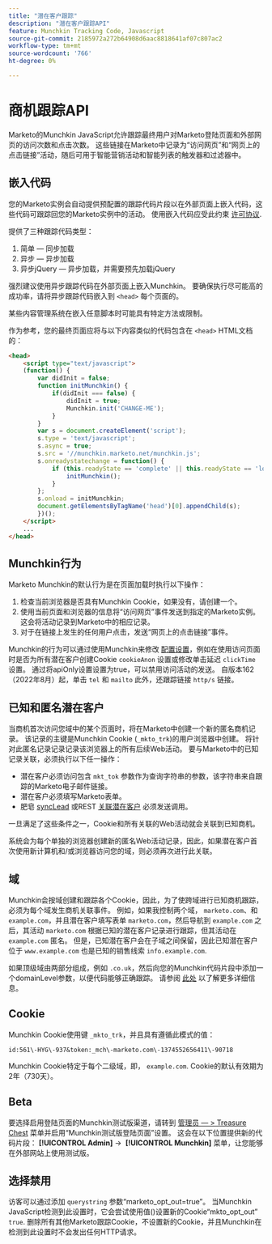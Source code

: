 ```yaml
---
title: "潜在客户跟踪"
description: "潜在客户跟踪API"
feature: Munchkin Tracking Code, Javascript
source-git-commit: 2185972a272b64908d6aac8818641af07c807ac2
workflow-type: tm+mt
source-wordcount: '766'
ht-degree: 0%

---
```



# 商机跟踪API

Marketo的Munchkin JavaScript允许跟踪最终用户对Marketo登陆页面和外部网页的访问次数和点击次数。 这些链接在Marketo中记录为“访问网页”和“网页上的点击链接”活动，随后可用于智能营销活动和智能列表的触发器和过滤器中。

## 嵌入代码

您的Marketo实例会自动提供预配置的跟踪代码片段以在外部页面上嵌入代码，这些代码可跟踪回您的Marketo实例中的活动。 使用嵌入代码应受此约束 [许可协议](../munchkin-license.pdf).

提供了三种跟踪代码类型：

1. 简单 — 同步加载
1. 异步 — 异步加载
1. 异步jQuery — 异步加载，并需要预先加载jQuery

强烈建议使用异步跟踪代码在外部页面上嵌入Munchkin。 要确保执行尽可能高的成功率，请将异步跟踪代码嵌入到 `<head>` 每个页面的。

某些内容管理系统在嵌入任意脚本时可能具有特定方法或限制。

作为参考，您的最终页面应将与以下内容类似的代码包含在 `<head>` HTML文档的：

```html
<head>
    <script type="text/javascript">
    (function() {
        var didInit = false;
        function initMunchkin() {
            if(didInit === false) {
                didInit = true;
                Munchkin.init('CHANGE-ME');
            }
        }
        var s = document.createElement('script');
        s.type = 'text/javascript';
        s.async = true;
        s.src = '//munchkin.marketo.net/munchkin.js';
        s.onreadystatechange = function() {
            if (this.readyState == 'complete' || this.readyState == 'loaded') {
                initMunchkin();
            }
        };
        s.onload = initMunchkin;
        document.getElementsByTagName('head')[0].appendChild(s);
        })();
    </script>
    ...
</head>
```

## Munchkin行为

Marketo Munchkin的默认行为是在页面加载时执行以下操作：

1. 检查当前浏览器是否具有Munchkin Cookie，如果没有，请创建一个。
1. 使用当前页面和浏览器的信息将“访问网页”事件发送到指定的Marketo实例。 这会将活动记录到Marketo中的相应记录。
1. 对于在链接上发生的任何用户点击，发送“网页上的点击链接”事件。

Munchkin的行为可以通过使用Munchkin来修改 [配置设置](lead-tracking.md#lead-tracking-api)，例如在使用访问页面时是否为所有潜在客户创建Cookie `cookieAnon` 设置或修改单击延迟 `clickTime` 设置。 通过将apiOnly设置设置为true，可以禁用访问活动的发送。 自版本162（2022年8月）起，单击 `tel` 和 `mailto` 此外，还跟踪链接 `http/s` 链接。

## 已知和匿名潜在客户

当商机首次访问您域中的某个页面时，将在Marketo中创建一个新的匿名商机记录。 该记录的主键是Munchkin Cookie (`_mkto_trk`)的用户浏览器中创建。 将针对此匿名记录记录记录该浏览器上的所有后续Web活动。 要与Marketo中的已知记录关联，必须执行以下任一操作：

- 潜在客户必须访问包含 `mkt_tok` 参数作为查询字符串的参数，该字符串来自跟踪的Marketo电子邮件链接。
- 潜在客户必须填写Marketo表单。
- 肥皂 [syncLead](../soap-api/leads.md) 或REST [关联潜在客户](https://developer.adobe.com/marketo-apis/api/mapi/#tag/Leads/operation/associateLeadUsingPOST) 必须发送调用。

一旦满足了这些条件之一，Cookie和所有关联的Web活动就会关联到已知商机。

系统会为每个单独的浏览器创建新的匿名Web活动记录，因此，如果潜在客户首次使用新计算机和/或浏览器访问您的域，则必须再次进行此关联。

## 域

Munchkin会按域创建和跟踪各个Cookie，因此，为了使跨域进行已知商机跟踪，必须为每个域发生商机关联事件。 例如，如果我控制两个域， `marketo.com`、和 `example.com`，并且潜在客户填写表单 `marketo.com`，然后导航到 `example.com` 之后，其活动 `marketo.com` 根据已知的潜在客户记录进行跟踪，但其活动在 `example.com` 匿名。 但是，已知潜在客户会在子域之间保留，因此已知潜在客户位于 `www.example.com` 也是已知的销售线索 `info.example.com`.

如果顶级域由两部分组成，例如 `.co.uk`，然后向您的Munchkin代码片段中添加一个domainLevel参数，以便代码能够正确跟踪。 请参阅 [此处](lead-tracking.md#domains) 以了解更多详细信息。

## Cookie

Munchkin Cookie使用键 `_mkto_trk`，并且具有遵循此模式的值：

`id:561\-HYG\-937&token:_mch\-marketo.com\-1374552656411\-90718`

Munchkin Cookie特定于每个二级域，即， `example.com`. Cookie的默认有效期为2年（730天）。

## Beta

要选择启用登陆页面的Munchkin测试版渠道，请转到 [管理员 — > Treasure Chest](https://experienceleague.adobe.com/en/docs/marketo/using/product-docs/administration/settings/enable-or-disable-treasure-chest-features) 菜单并启用“Munchkin测试版登陆页面”设置。 这会在以下位置提供新的代码片段： **[!UICONTROL Admin]** ->  **[!UICONTROL Munchkin]** 菜单，让您能够在外部网站上使用测试版。

## 选择禁用

访客可以通过添加 `querystring` 参数“marketo_opt_out=true”。 当Munchkin JavaScript检测到此设置时，它会尝试使用值()设置新的Cookie“mkto_opt_out” `true`. 删除所有其他Marketo跟踪Cookie，不设置新的Cookie，并且Munchkin在检测到此设置时不会发出任何HTTP请求。
